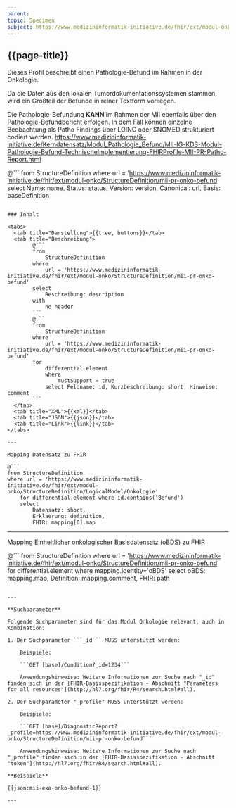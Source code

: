 ```yaml
---
parent: 
topic: Specimen
subject: https://www.medizininformatik-initiative.de/fhir/ext/modul-onko/StructureDefinition/mii-pr-onko-befund
---
```


## {{page-title}}

Dieses Profil beschreibt einen Pathologie-Befund im Rahmen in der Onkologie.


Da die Daten aus den lokalen Tumordokumentationssystemen stammen, wird ein Großteil der Befunde in reiner Textform vorliegen. 

Die Pathologie-Befundung **KANN** im Rahmen der MII ebenfalls über den Pathologie-Befundbericht erfolgen. In dem Fall können einzelne Beobachtung als Patho Findings über LOINC oder SNOMED strukturiert codiert werden. 
https://www.medizininformatik-initiative.de/Kerndatensatz/Modul_Pathologie_Befund/MII-IG-KDS-Modul-Pathologie-Befund-TechnischeImplementierung-FHIRProfile-MII-PR-Patho-Report.html



@```
from 
    StructureDefinition 
where 
    url = 'https://www.medizininformatik-initiative.de/fhir/ext/modul-onko/StructureDefinition/mii-pr-onko-befund' 
select 
    Name: name, Status: status, Version: version, Canonical: url, Basis: baseDefinition
```

### Inhalt

<tabs>
  <tab title="Darstellung">{{tree, buttons}}</tab>
  <tab title="Beschreibung"> 
        @```
        from
	        StructureDefinition
        where
	        url = 'https://www.medizininformatik-initiative.de/fhir/ext/modul-onko/StructureDefinition/mii-pr-onko-befund'
        select
	        Beschreibung: description
        with
            no header
        ```
        @```
        from 
            StructureDefinition 
        where 
            url = 'https://www.medizininformatik-initiative.de/fhir/ext/modul-onko/StructureDefinition/mii-pr-onko-befund' 
        for 
            differential.element 
            where 
                mustSupport = true 
            select Feldname: id, Kurzbeschreibung: short, Hinweise: comment
        ```
  </tab>
  <tab title="XML">{{xml}}</tab>
  <tab title="JSON">{{json}}</tab>
  <tab title="Link">{{link}}</tab>
</tabs>

---

Mapping Datensatz zu FHIR

@```
from StructureDefinition 
where url = 'https://www.medizininformatik-initiative.de/fhir/ext/modul-onko/StructureDefinition/LogicalModel/Onkologie'
    for differential.element where id.contains('Befund') 
    select 
        Datensatz: short,
        Erklaerung: definition, 
        FHIR: mapping[0].map 

```

---

Mapping [Einheitlicher onkologischer Basisdatensatz (oBDS)](https://basisdatensatz.de/basisdatensatz) zu FHIR

@```
from StructureDefinition 
where url = 'https://www.medizininformatik-initiative.de/fhir/ext/modul-onko/StructureDefinition/mii-pr-onko-befund'  
    for differential.element
    where mapping.identity='oBDS'
    select 
        oBDS: mapping.map,
        Definition: mapping.comment,
        FHIR: path
```

---

**Suchparameter**

Folgende Suchparameter sind für das Modul Onkologie relevant, auch in Kombination:

1. Der Suchparameter ```_id``` MUSS unterstützt werden:

    Beispiele: 

    ```GET [base]/Condition?_id=1234```
    
    Anwendungshinweise: Weitere Informationen zur Suche nach "_id" finden sich in der [FHIR-Basisspezifikation - Abschnitt "Parameters for all resources"](http://hl7.org/fhir/R4/search.html#all).

2. Der Suchparameter "_profile" MUSS unterstützt werden:

    Beispiele:
    
    ```GET [base]/DiagnosticReport?_profile=https://www.medizininformatik-initiative.de/fhir/ext/modul-onko/StructureDefinition/mii-pr-onko-befund```
    
    Anwendungshinweise: Weitere Informationen zur Suche nach "_profile" finden sich in der [FHIR-Basisspezifikation - Abschnitt "token"](http://hl7.org/fhir/R4/search.html#all).

**Beispiele**

{{json:mii-exa-onko-befund-1}}

---
